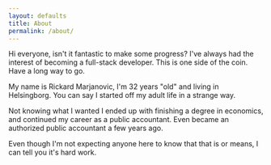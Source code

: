 ```yaml
---
layout: defaults
title: About
permalink: /about/
---
```


Hi everyone, isn't it fantastic to make some progress? I've always had the interest of becoming a full-stack developer. This is one side of the coin. Have a long way to go.

My name is Rickard Marjanovic, I'm 32 years "old" and living in Helsingborg. You can say I started off my adult life in a strange way.

Not knowing what I wanted I ended up with finishing a degree in economics, and continued my career as a public accountant. Even became an authorized public accountant a few years ago.

Even though I'm not expecting anyone here to know that that is or means, I can tell you it's hard work. 


